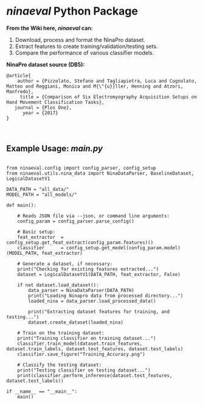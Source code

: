 # *ninaeval* Python Package

**From the Wiki here, *ninaeval* can:**

1. Download, process and format the NinaPro dataset.
2. Extract features to create training/validation/testing sets.
3. Compare the performance of various classifier models.

**NinaPro dataset source (DB5):**
```
@article{
    author = {Pizzolato, Stefano and Tagliapietra, Luca and Cognolato, Matteo and Reggiani, Monica and M{\"{u}}ller, Henning and Atzori, Manfredo},
     title = {Comparison of Six Electromyography Acquisition Setups on Hand Movement Classification Tasks},
   journal = {Plos One},
      year = {2017}
}
```
&nbsp;


## Example Usage: *main.py*
```

from ninaeval.config import config_parser, config_setup
from ninaeval.utils.nina_data import NinaDataParser, BaselineDataset, LogicalDatasetV1

DATA_PATH = "all_data/"
MODEL_PATH = "all_models/"

def main():

    # Reads JSON file via --json, or command line arguments:
    config_param = config_parser.parse_config()

    # Basic setup:
    feat_extractor  = config_setup.get_feat_extract(config_param.features)()
    classifier      = config_setup.get_model(config_param.model)(MODEL_PATH, feat_extractor)

    # Generate a dataset, if necessary:
    print("Checking for existing features extracted...")
    dataset = LogicalDatasetV1(DATA_PATH, feat_extractor, False)

    if not dataset.load_dataset():
        data_parser = NinaDataParser(DATA_PATH)
        print("Loading Ninapro data from processed directory...")
        loaded_nina = data_parser.load_processed_data()

        print("Extracting dataset features for training, and testing...")
        dataset.create_dataset(loaded_nina)

    # Train on the training dataset:
    print("Training classifier on training dataset...")
    classifier.train_model(dataset.train_features, dataset.train_labels, dataset.test_features, dataset.test_labels)
    classifier.save_figure("Training_Accuracy.png")

    # Classify the testing dataset:
    print("Testing classifier on testing dataset...")
    print(classifier.perform_inference(dataset.test_features, dataset.test_labels))

if __name__ == "__main__":
    main()
```
